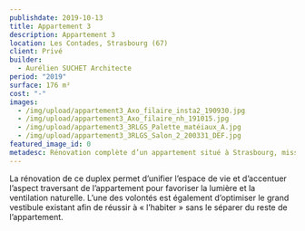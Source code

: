 ```yaml
---
publishdate: 2019-10-13
title: Appartement 3
description: Appartement 3
location: Les Contades, Strasbourg (67)
client: Privé
builder:
  - Aurélien SUCHET Architecte
period: "2019"
surface: 176 m²
cost: "-"
images:
  - /img/upload/appartement3_Axo_filaire_insta2_190930.jpg
  - /img/upload/appartement3_Axo_filaire_nh_191015.jpg
  - /img/upload/appartement3_3RLGS_Palette_matéiaux_A.jpg
  - /img/upload/appartement3_3RLGS_Salon_2_200331_DEF.jpg
featured_image_id: 0
metadesc: Rénovation complète d’un appartement situé à Strasbourg, mission complète.
---
```

La rénovation de ce duplex permet d’unifier l’espace de vie et d’accentuer l’aspect traversant de l’appartement pour favoriser la lumière et la ventilation naturelle. L’une des volontés est également d’optimiser le grand vestibule existant afin de réussir à « l’habiter » sans le séparer du reste de l’appartement.